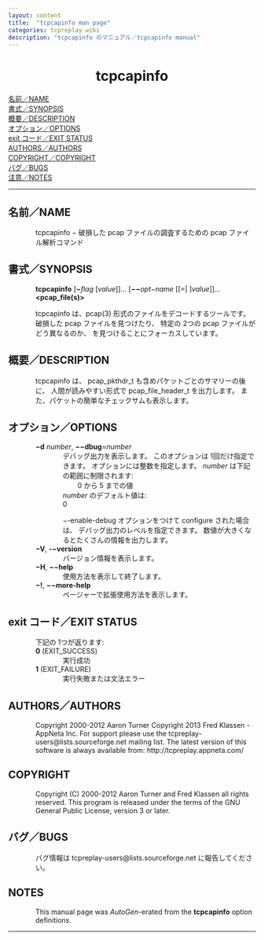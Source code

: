```yaml
---
layout: content
title:  "tcpcapinfo man page"
categories: tcpreplay wiki
description: "tcpcapinfo のマニュアル／tcpcapinfo manual"
---
```


<!-- Creator     : groff version 1.20.1 -->
<!-- CreationDate: Tue Jan  7 15:29:42 2014 -->
<!-- <!DOCTYPE html PUBLIC "-//W3C//DTD HTML 4.01 Transitional//EN" -->
<!-- "http://www.w3.org/TR/html4/loose.dtd"> -->
<html>
<head>
<meta name="generator" content="groff -Thtml, see www.gnu.org">
<meta http-equiv="Content-Type" content="text/html; charset=US-ASCII">
<meta name="Content-Style" content="text/css">
<style type="text/css">
       p       { margin-top: 0; margin-bottom: 0; vertical-align: top }
       pre     { margin-top: 0; margin-bottom: 0; vertical-align: top }
       table   { margin-top: 0; margin-bottom: 0; vertical-align: top }
       h1      { text-align: center }
</style>
<title>tcpcapinfo</title>

</head>
<body>

<h1 align="center">tcpcapinfo</h1>

<a href="#NAME">名前／NAME</a><br>
<a href="#SYNOPSIS">書式／SYNOPSIS</a><br>
<a href="#DESCRIPTION">概要／DESCRIPTION</a><br>
<a href="#OPTIONS">オプション／OPTIONS</a><br>
<a href="#EXIT STATUS">exit コード／EXIT STATUS</a><br>
<a href="#AUTHORS">AUTHORS／AUTHORS</a><br>
<a href="#COPYRIGHT">COPYRIGHT／COPYRIGHT</a><br>
<a href="#BUGS">バグ／BUGS</a><br>
<a href="#NOTES">注意／NOTES</a><br>

<hr>


<h2>名前／NAME
<a name="NAME"></a>
</h2>


<p style="margin-left:11%; margin-top: 1em">tcpcapinfo
&minus; 破損した pcap ファイルの調査するための pcap ファイル解析コマンド</p>

<h2>書式／SYNOPSIS
<a name="SYNOPSIS"></a>
</h2>



<p style="margin-left:11%; margin-top: 1em"><b>tcpcapinfo</b>
[<b>&minus;</b><i>flag</i> [<i>value</i>]]...
[<b>&minus;&minus;</b><i>opt&minus;name</i> [[=|
]<i>value</i>]]...<b>&lt;pcap_file(s)&gt;</b></p>

<p style="margin-left:11%; margin-top: 1em">
tcpcapinfo は、pcap(3) 形式のファイルをデコードするツールです。
破損した pcap ファイルを見つけたり、
特定の 2つの pcap ファイルがどう異なるのか、
を見つけることにフォーカスしています。</p>

<h2>概要／DESCRIPTION
<a name="DESCRIPTION"></a>
</h2>


<p style="margin-left:11%; margin-top: 1em">
tcpcapinfo は、
pcap_pkthdr_t も含めパケットごとのサマリーの後に、
人間が読みやすい形式で pcap_file_header_t を出力します。
また、パケットの簡単なチェックサムも表示します。</p>


<h2>オプション／OPTIONS
<a name="OPTIONS"></a>
</h2>



<p style="margin-left:11%; margin-top: 1em"><b>&minus;d</b>
<i>number</i>, <b>&minus;&minus;dbug</b>=<i>number</i></p>

<p style="margin-left:22%;">
デバッグ出力を表示します。
このオプションは 1回だけ指定できます。
オプションには整数を指定します。
<i>number</i> は下記の範囲に制限されます:</p>

<p style="margin-left:28%;">0 から 5 までの値</p>

<p style="margin-left:22%;"><i>number</i> のデフォルト値は:<br>
0</p>

<p style="margin-left:22%; margin-top: 1em">
&minus;-enable-debug オプションをつけて configure された場合は、
デバッグ出力のレベルを指定できます。
数値が大きくなるとたくさんの情報を出力します。</p>

<p style="margin-left:11%;"><b>&minus;V</b>,
<b>-&minus;version</b></p>

<p style="margin-left:22%;">バージョン情報を表示します。</p>

<p style="margin-left:11%;"><b>&minus;H</b>,
<b>&minus;&minus;help</b></p>

<p style="margin-left:22%;">使用方法を表示して終了します。</p>

<p style="margin-left:11%;"><b>&minus;!</b>,
<b>&minus;&minus;more-help</b></p>

<p style="margin-left:22%;">ページャーで拡張使用方法を表示します。</p>

<h2>exit コード／EXIT STATUS
<a name="EXIT STATUS"></a>
</h2>


<p style="margin-left:11%; margin-top: 1em">
下記の 1つが返ります:<b><br>
0</b> (EXIT_SUCCESS)</p>

<p style="margin-left:22%;">実行成功</p>

<p style="margin-left:11%;"><b>1</b> (EXIT_FAILURE)</p>

<p style="margin-left:22%;">実行失敗または文法エラー</p>

<h2>AUTHORS／AUTHORS
<a name="AUTHORS"></a>
</h2>


<p style="margin-left:11%; margin-top: 1em">Copyright
2000-2012 Aaron Turner Copyright 2013 Fred Klassen - AppNeta
Inc. For support please use the
tcpreplay-users@lists.sourceforge.net mailing list. The
latest version of this software is always available from:
http://tcpreplay.appneta.com/</p>

<h2>COPYRIGHT
<a name="COPYRIGHT"></a>
</h2>


<p style="margin-left:11%; margin-top: 1em">Copyright (C)
2000-2012 Aaron Turner and Fred Klassen all rights reserved.
This program is released under the terms of the GNU General
Public License, version 3 or later.</p>

<h2>バグ／BUGS
<a name="BUGS"></a>
</h2>


<p style="margin-left:11%; margin-top: 1em">
バグ情報は tcpreplay-users@lists.sourceforge.net に報告してください。</p>

<h2>NOTES
<a name="NOTES"></a>
</h2>


<p style="margin-left:11%; margin-top: 1em">This manual
page was <i>AutoGen</i>-erated from the <b>tcpcapinfo</b>
option definitions.</p>
<hr>
</body>
</html>

